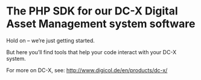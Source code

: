 # The PHP SDK for our DC-X Digital Asset Management system software

Hold on – we’re just getting started. 

But here you’ll find tools that help your code interact with your DC-X system.

For more on DC-X, see: http://www.digicol.de/en/products/dc-x/
